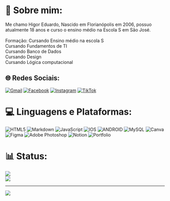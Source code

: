 # 💫 Sobre mim:
Me chamo Higor Eduardo, Nascido em Florianópolis em 2006, possuo atualmente 18 anos e curso o ensino médio na Escola S em São José.<br><br>Formação: Cursando Ensino médio na escola S<br>Cursando Fundamentos de TI<br>Cursando Banco de Dados<br>Cursando Design<br>Cursando Lógica computacional


## 🌐 Redes Sociais:
[![Gmail](https://img.shields.io/badge/Gmail-%23E60024.svg?logo=Gmail&logoColor=white)](https://mail.google.com/mail/u/0/?tab=rm&ogbl#inbox?compose=GTvVlcSDbtmMVhLnhnTGPPsmzsNbKBfSLQnbPMQjbvHcgjFFTHCqFNKDwncdgckgLtzcJPnmBlSvb)
[![Facebook](https://img.shields.io/badge/Facebook-%231877F2.svg?logo=Facebook&logoColor=white)](https://facebook.com/higoreduardo.dasilva) 
[![Instagram](https://img.shields.io/badge/Instagram-%23E4405F.svg?logo=Instagram&logoColor=white)](https://instagram.com/bthtigorOficial) 
[![TikTok](https://img.shields.io/badge/TikTok-%23000000.svg?logo=TikTok&logoColor=white)](https://tiktok.com/@bth_higor) 


# 💻 Linguagens e Plataformas:
![HTML5](https://img.shields.io/badge/html5-%23E34F26.svg?style=for-the-badge&logo=html5&logoColor=white) ![Markdown](https://img.shields.io/badge/markdown-%23000000.svg?style=for-the-badge&logo=markdown&logoColor=white) ![JavaScript](https://img.shields.io/badge/javascript-%23323330.svg?style=for-the-badge&logo=javascript&logoColor=%23F7DF1E) ![IOS](https://img.shields.io/badge/IOS-%2320232a.svg?style=for-the-badge&logo=apple&logoColor=white) ![ANDROID](https://img.shields.io/badge/android-%2320232a.svg?style=for-the-badge&logo=android&logoColor=%a4c639) ![MySQL](https://img.shields.io/badge/mysql-%2300f.svg?style=for-the-badge&logo=mysql&logoColor=white) ![Canva](https://img.shields.io/badge/Canva-%2300C4CC.svg?style=for-the-badge&logo=Canva&logoColor=white) 	![Figma](https://img.shields.io/badge/figma-%23F24E1E.svg?style=for-the-badge&logo=figma&logoColor=white) ![Adobe Photoshop](https://img.shields.io/badge/adobephotoshop-%2331A8FF.svg?style=for-the-badge&logo=adobephotoshop&logoColor=white) ![Notion](https://img.shields.io/badge/Notion-%23000000.svg?style=for-the-badge&logo=notion&logoColor=white) ![Portfolio](https://img.shields.io/badge/Portfolio-%23000000.svg?style=for-the-badge&logo=firefox&logoColor=#FF7139)
# 📊 Status:
![](https://github-readme-stats.vercel.app/api?username=HigorEduardo&theme=radical&hide_border=false&include_all_commits=false&count_private=false)<br/>
![](https://github-readme-streak-stats.herokuapp.com/?user=HigorEduardo&theme=radical&hide_border=false)<br/>

---
[![](https://visitcount.itsvg.in/api?id=HigorEduardo&icon=2&color=5)](https://visitcount.itsvg.in)

<!-- Proudly created with GPRM ( https://gprm.itsvg.in ) -->
